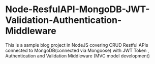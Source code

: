 # Node-ResfulAPI-MongoDB-JWT-Validation-Authentication-Middleware
This is a sample blog project in NodeJS covering CRUD Restful APIs connected to MongoDB(connected via Mongoose) with JWT Token , Authentication and Validation Middleware (MVC model development)
